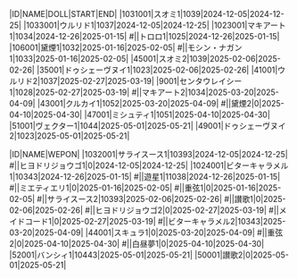 |ID|NAME|DOLL|START|END|
|1031001|スオミ1|1039|2024-12-05|2024-12-25|
|1033001|ウルリド1|1037|2024-12-05|2024-12-25|
|1023001|マキアート1|1034|2024-12-26|2025-01-15|
#||トロロ1|1025|2024-12-26|2025-01-15|
|106001|黛煙1|1032|2025-01-16|2025-02-05|
#||モシン・ナガン1|1033|2025-01-16|2025-02-05|
|45001|スオミ2|1039|2025-02-06|2025-02-26|
|35001|ドゥシェーヴヌイ1|1023|2025-02-06|2025-02-26|
|41001|ウルリド2|1037|2025-02-27|2025-03-19|
|9001|センタウレイシー1|1028|2025-02-27|2025-03-19|
#||マキアート2|1034|2025-03-20|2025-04-09|
|43001|クルカイ1|1052|2025-03-20|2025-04-09|
#||黛煙2|0|2025-04-10|2025-04-30|
|47001|ミシュティ1|1051|2025-04-10|2025-04-30|
|51001|ヴェクター1|1044|2025-05-01|2025-05-21|
|49001|ドゥシェーヴヌイ2|1023|2025-05-01|2025-05-21|

|ID|NAME|WEPON|
|1032001|サライスース1|10393|2024-12-05|2024-12-25|
#||ヒヨドリジョウゴ1|0|2024-12-05|2024-12-25|
|1024001|ビターキャラメル1|10343|2024-12-26|2025-01-15|
#||遊星1|11038|2024-12-26|2025-01-15|
#||ミエティエリ1|0|2025-01-16|2025-02-05|
#||重弦1|0|2025-01-16|2025-02-05|
#||サライスース2|10393|2025-02-06|2025-02-26|
#||讃歌1|0|2025-02-06|2025-02-26|
#||ヒヨドリジョウゴ2|0|2025-02-27|2025-03-19|
#||メイドコード1|0|2025-02-27|2025-03-19|
#||ビターキャラメル2|10343|2025-03-20|2025-04-09|
|44001|スキュラ1|0|2025-03-20|2025-04-09|
#||重弦2|0|2025-04-10|2025-04-30|
#||白昼夢1|0|2025-04-10|2025-04-30|
|52001|バンシィ1|10443|2025-05-01|2025-05-21|
|50001|讃歌2|0|2025-05-01|2025-05-21|
